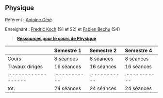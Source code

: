 ## Physique

Référent : [Antoine Géré](mailto:a.gere@istom.fr)

Enseignant : [Fredric Koch](mailto:f.koch-ext@istom.fr) (S1 et S2) et [Fabien Bechu](mailto:f.bechu-ext@istom.fr) (S4)

> [**Ressources pour le cours de Physique**](https://istom-my.sharepoint.com/:f:/g/personal/a_gere_istom_fr/Ep2yDgQrcwBHnX1Q1aF7FT4Bvd1ue-m88paXajh-Xs4byg?e=yPyV75)

|                   | Semestre 1 | Semestre 2 | Semestre 4 |
|:------------------|:-----------|:-----------|:-----------|
| Cours             | 8 séances  | 8 séances  | 8 séances  |
| Travaux dirigés   | 16 séances | 16 séances | 16 séances |
|:------------------|:-----------|:-----------|:-----------|
| tot.              | 24 séances | 24 séances | 24 séances |